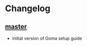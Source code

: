# Changelog

## [master](https://github.com/kubala/goma/tree/master)

- Initial version of Goma setup guide
